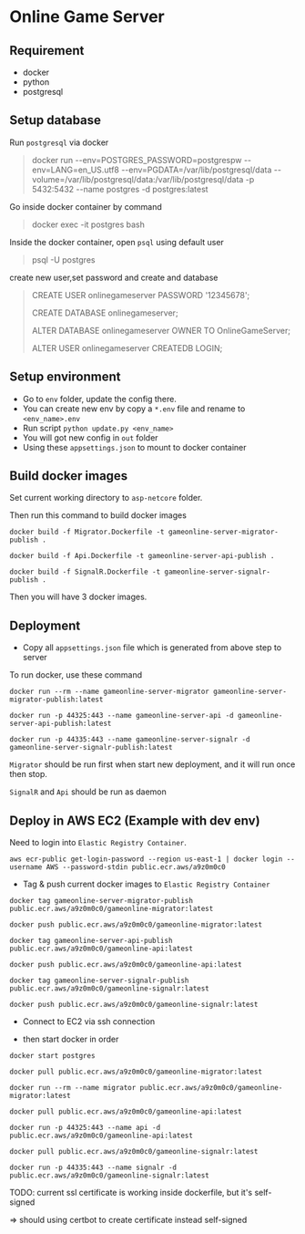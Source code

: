 # Online Game Server

## Requirement
* docker
* python
* postgresql

## Setup database
Run `postgresql` via docker
> docker run --env=POSTGRES_PASSWORD=postgrespw --env=LANG=en_US.utf8 --env=PGDATA=/var/lib/postgresql/data --volume=/var/lib/postgresql/data:/var/lib/postgresql/data -p 5432:5432 --name postgres -d postgres:latest

Go inside docker container by command
> docker exec -it postgres bash

Inside the docker container, open `psql` using default user
> psql -U postgres

create new user,set password and create and database
> CREATE USER onlinegameserver PASSWORD '12345678';
>
> CREATE DATABASE onlinegameserver;
> 
> ALTER DATABASE onlinegameserver OWNER TO OnlineGameServer;
> 
> ALTER USER onlinegameserver CREATEDB LOGIN;

## Setup environment
* Go to `env` folder, update the config there.
* You can create new env by copy a `*.env` file and rename to `<env_name>.env`
* Run script `python update.py <env_name>`
* You will got new config in `out` folder
* Using these `appsettings.json` to mount to docker container

## Build docker images
Set current working directory to `asp-netcore` folder.

Then run this command to build docker images
```shell
docker build -f Migrator.Dockerfile -t gameonline-server-migrator-publish .
```
```shell
docker build -f Api.Dockerfile -t gameonline-server-api-publish .
```
```shell
docker build -f SignalR.Dockerfile -t gameonline-server-signalr-publish .
```

Then you will have 3 docker images.

## Deployment
* Copy all `appsettings.json` file which is generated from above step to server

To run docker, use these command

```shell
docker run --rm --name gameonline-server-migrator gameonline-server-migrator-publish:latest
```
```shell
docker run -p 44325:443 --name gameonline-server-api -d gameonline-server-api-publish:latest
```
```shell
docker run -p 44335:443 --name gameonline-server-signalr -d gameonline-server-signalr-publish:latest
```

`Migrator` should be run first when start new deployment, and it will run once then stop.

`SignalR` and `Api` should be run as daemon

## Deploy in AWS EC2 (Example with dev env)
Need to login into `Elastic Registry Container`.
```shell
aws ecr-public get-login-password --region us-east-1 | docker login --username AWS --password-stdin public.ecr.aws/a9z0m0c0
```

* Tag & push current docker images to `Elastic Registry Container`
```shell
docker tag gameonline-server-migrator-publish public.ecr.aws/a9z0m0c0/gameonline-migrator:latest
```
```shell
docker push public.ecr.aws/a9z0m0c0/gameonline-migrator:latest
```
```shell
docker tag gameonline-server-api-publish public.ecr.aws/a9z0m0c0/gameonline-api:latest
```
```shell
docker push public.ecr.aws/a9z0m0c0/gameonline-api:latest
```
```shell
docker tag gameonline-server-signalr-publish public.ecr.aws/a9z0m0c0/gameonline-signalr:latest
```
```shell
docker push public.ecr.aws/a9z0m0c0/gameonline-signalr:latest
```
* Connect to EC2 via ssh connection

* then start docker in order

```shell 
docker start postgres 
```
```shell
docker pull public.ecr.aws/a9z0m0c0/gameonline-migrator:latest
```
```shell
docker run --rm --name migrator public.ecr.aws/a9z0m0c0/gameonline-migrator:latest
```
```shell
docker pull public.ecr.aws/a9z0m0c0/gameonline-api:latest
```
```shell
docker run -p 44325:443 --name api -d public.ecr.aws/a9z0m0c0/gameonline-api:latest
```
```shell
docker pull public.ecr.aws/a9z0m0c0/gameonline-signalr:latest
```
```shell
docker run -p 44335:443 --name signalr -d public.ecr.aws/a9z0m0c0/gameonline-signalr:latest
```

TODO: current ssl certificate is working inside dockerfile, but it's self-signed
    
=> should using certbot to create certificate instead self-signed

